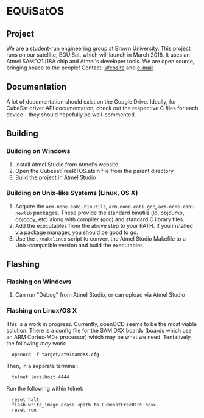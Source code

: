 # EQUiSatOS

## Project

We are a student-run engineering group at Brown University. This project runs on our satellite, EQUiSat, which will launch in March 2018.
It uses an Atmel SAMD21J18A chip and Atmel's developer tools. We are open source, bringing space to the people!
Contact: [Website](http://brownspace.org/) and [e-mail](mailto:bse@brown.edu)

## Documentation

A lot of documentation should exist on the Google Drive. Ideally, for CubeSat driver
API documentation, check out the respective C files for each device - they should
hopefully be well-commented.

## Building

### Building on Windows

1. Install Atmel Studio from Atmel's website.
2. Open the CubesatFreeRTOS.atsln file from the parent directory
3. Build the project in Atmel Studio

### Building on Unix-like Systems (Linux, OS X)

1. Acquire the `arm-none-eabi-binutils`, `arm-none-eabi-gcc`, `arm-none-eabi-newlib` packages. These provide the standard binutils (ld, objdump, objcopy, etc) along with compiler (gcc) and standard C library files.
2. Add the executables from the above step to your PATH. If you installed via package manager, you should be good to go.
3. Use the `./makelinux` script to convert the Atmel Studio Makefile to a Unix-compatible version and build the executables.

## Flashing

### Flashing on Windows

1. Can run "Debug" from Atmel Studio, or can upload via Atmel Studio

### Flashing on Linux/OS X

This is a work in progress. Currently, openOCD seems to be the most viable solution.
There is a config file for the SAM DXX boards (boards which use an ARM Cortex-M0+
processor) which may be what we need. Tentatively, the following *may* work:
```
  openocd -f target/at91samdXX.cfg
```
Then, in a separate terminal:
```
  telnet localhost 4444
```
Run the following within telnet:
```
  reset halt
  flash write_image erase <path to CubesatFreeRTOS.hex>
  reset run
```

